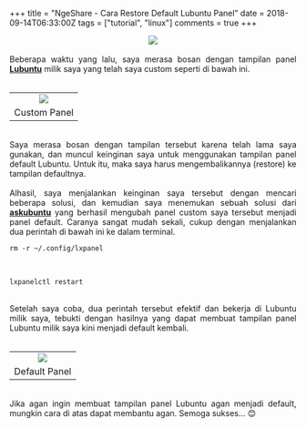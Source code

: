 +++
title = "NgeShare - Cara Restore Default Lubuntu Panel"
date = 2018-09-14T06:33:00Z
tags = ["tutorial", "linux"]
comments = true
+++

<center><img border="0" data-original-height="600" data-original-width="1200" src="https://3.bp.blogspot.com/-vNXvtc8tNeI/XFzXr7ROudI/AAAAAAAATF4/jlfLHBPYq6EGfckBSTh-a8AkCk3PTA4RQCLcBGAs/s1600/restore.png" /></center><br />
<div style="text-align: justify;">Beberapa waktu yang lalu, saya merasa bosan dengan tampilan panel <a href="https://lubuntu.me/" target="_blank"><b>Lubuntu</b></a> milik saya yang telah saya custom seperti di bawah ini.<br /><br /><table align="center" cellpadding="0" cellspacing="0" class="tr-caption-container" style="margin-left: auto; margin-right: auto; text-align: center;"><tbody><tr><td style="text-align: center;"><img border="0" data-original-height="94" data-original-width="1366" src="https://2.bp.blogspot.com/-zpU7_--HdRs/W5rwpS6jKrI/AAAAAAAARmk/59A4IDKLn44oBBgjPOTmLuFvXqHXr8luQCEwYBhgL/s1600/panelcustom.jpg" /></td></tr><tr><td class="tr-caption" style="text-align: center;">Custom Panel</td></tr></tbody></table><br />
Saya merasa bosan dengan tampilan tersebut karena telah lama saya gunakan, dan muncul keinginan saya untuk menggunakan tampilan panel default Lubuntu. Untuk itu, maka saya harus mengembalikannya (restore) ke tampilan defaultnya.<br /><br />
Alhasil, saya menjalankan keinginan saya tersebut dengan mencari beberapa solusi, dan kemudian saya menemukan sebuah solusi dari <b><a href="https://askubuntu.com/questions/64631/how-to-restore-the-default-lubuntu-panel" target="_blank">askubuntu</a></b> yang berhasil mengubah panel custom saya tersebut menjadi panel default. Caranya sangat mudah sekali, cukup dengan menjalankan dua perintah di bawah ini ke dalam terminal.<br />
<pre><code>rm -r ~/.config/lxpanel</code></pre><br />
<pre><code>lxpanelctl restart</code></pre><br />
Setelah saya coba, dua perintah tersebut efektif dan bekerja di Lubuntu milik saya, tebukti dengan hasilnya yang dapat membuat tampilan panel Lubuntu milik saya kini menjadi default kembali.<br /><br /><table align="center" cellpadding="0" cellspacing="0" class="tr-caption-container" style="margin-left: auto; margin-right: auto; text-align: center;"><tbody><tr><td style="text-align: center;"><img border="0" data-original-height="76" data-original-width="1366" src="https://2.bp.blogspot.com/-LctL3znKpsc/W5ryS6lHHBI/AAAAAAAARmw/5uUHfuqqiUYWJLJgxpChonSLsvdfhNPwQCEwYBhgL/s1600/paneldefault.jpg" /></td></tr><tr><td class="tr-caption" style="text-align: center;">Default Panel</td></tr></tbody></table><br />
Jika agan ingin membuat tampilan panel Lubuntu agan menjadi default, mungkin cara di atas dapat membantu agan. Semoga sukses... 😊 </div>
